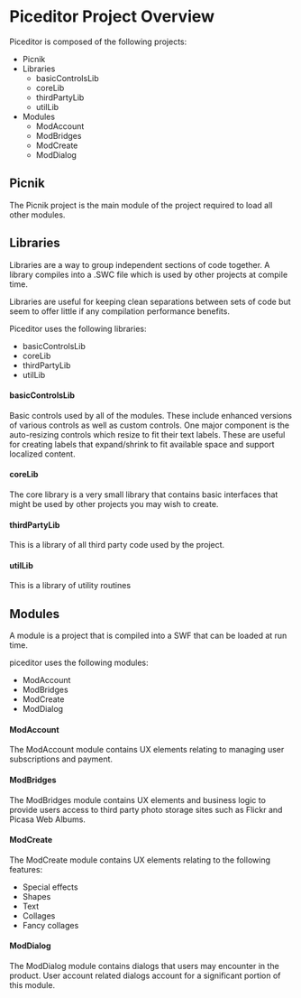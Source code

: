 # Piceditor Project Overview #

Piceditor is composed of the following projects:
  * Picnik
  * Libraries
    * basicControlsLib
    * coreLib
    * thirdPartyLib
    * utilLib
  * Modules
    * ModAccount
    * ModBridges
    * ModCreate
    * ModDialog

## Picnik ##
The Picnik project is the main module of the project required to load all other modules.

## Libraries ##

Libraries are a way to group independent sections of code together. A library compiles into a .SWC file which is used by other projects at compile time.

Libraries are useful for keeping clean separations between sets of code but seem to offer little if any compilation performance benefits.

Piceditor uses the following libraries:
  * basicControlsLib
  * coreLib
  * thirdPartyLib
  * utilLib

#### basicControlsLib ####
Basic controls used by all of the modules. These include enhanced versions of various controls as well as custom controls. One major component is the auto-resizing controls which resize to fit their text labels. These are useful for creating labels that expand/shrink to fit available space and support localized content.

#### coreLib ####
The core library is a very small library that contains basic interfaces that might be used by other projects you may wish to create.

#### thirdPartyLib ####
This is a library of all third party code used by the project.

#### utilLib ####
This is a library of utility routines

## Modules ##

A module is a project that is compiled into a SWF that can be loaded at run time.

piceditor uses the following modules:
  * ModAccount
  * ModBridges
  * ModCreate
  * ModDialog

#### ModAccount ####
The ModAccount module contains UX elements relating to managing user subscriptions and payment.

#### ModBridges ####
The ModBridges module contains UX elements and business logic to provide users access to third party photo storage sites such as Flickr and Picasa Web Albums.

#### ModCreate ####
The ModCreate module contains UX elements relating to the following features:
  * Special effects
  * Shapes
  * Text
  * Collages
  * Fancy collages

#### ModDialog ####
The ModDialog module contains dialogs that users may encounter in the product. User account related dialogs account for a significant portion of this module.